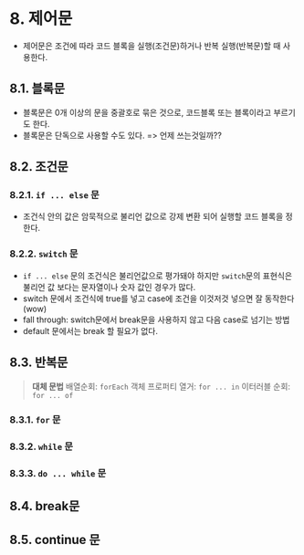 # 8. 제어문

- 제어문은 조건에 따라 코드 블록을 실행(조건문)하거나 반복 실행(반복문)할 때 사용한다.

## 8.1. 블록문

- 블록문은 0개 이상의 문을 중괄호로 묶은 것으로, 코드블록 또는 블록이라고 부르기도 한다.
- 블록문은 단독으로 사용할 수도 있다. => 언제 쓰는것일까??

## 8.2. 조건문

### 8.2.1. `if ... else` 문

- 조건식 안의 값은 암묵적으로 불리언 값으로 강제 변환 되어 실행할 코드 블록을 정한다.

### 8.2.2. `switch` 문

- `if ... else` 문의 조건식은 불리언값으로 평가돼야 하지만 `switch`문의 표현식은 불리언 값 보다는 문자열이나 숫자 값인 경우가 많다.
- switch 문에서 조건식에 true를 넣고 case에 조건을 이것저것 넣으면 잘 동작한다(wow)
- fall through: switch문에서 break문을 사용하지 않고 다음 case로 넘기는 방법
- default 문에서는 break 할 필요가 없다.

## 8.3. 반복문

> **대체 문법**
> 배열순회: `forEach`
> 객체 프로퍼티 열거: `for ... in`
> 이터러블 순회: `for ... of`

### 8.3.1. `for` 문

### 8.3.2. `while` 문

### 8.3.3. `do ... while` 문

## 8.4. break문

## 8.5. continue 문
